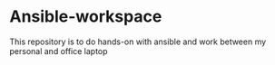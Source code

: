 # Ansible-workspace
This repository is to do hands-on with ansible and work between my personal and office laptop
